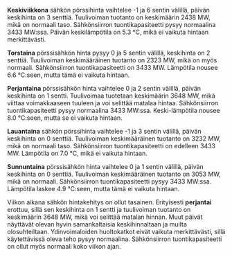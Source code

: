 **Keskiviikkona** sähkön pörssihinta vaihtelee -1 ja 6 sentin välillä, päivän keskihinta on 3 senttiä. Tuulivoiman tuotanto on keskimäärin 2438 MW, mikä on normaali taso. Sähkönsiirron tuontikapasiteetti pysyy normaalina 3433 MW:ssa. Päivän keskilämpötila on 5.3 °C, mikä ei vaikuta hintaan merkittävästi.

**Torstaina** pörssisähkön hinta pysyy 0 ja 5 sentin välillä, keskihinta on 2 senttiä. Tuulivoiman keskimääräinen tuotanto on 2323 MW, mikä on myös normaali. Sähkönsiirron tuontikapasiteetti on 3433 MW. Lämpötila nousee 6.6 °C:seen, mutta tämä ei vaikuta hintaan.

**Perjantaina** pörssisähkön hinta vaihtelee 0 ja 2 sentin välillä, päivän keskihinta on 1 sentti. Tuulivoimaa tuotetaan keskimäärin 3648 MW, mikä viittaa voimakkaaseen tuuleen ja voi selittää matalaa hintaa. Sähkönsiirron tuontikapasiteetti pysyy normaalina 3433 MW:ssa. Keski-lämpötila nousee 8.0 °C:seen, mutta se ei vaikuta hintaan.

**Lauantaina** sähkön pörssihinta vaihtelee -1 ja 3 sentin välillä, päivän keskihinta on 0 senttiä. Tuulivoiman keskimääräinen tuotanto on 3232 MW, mikä on normaali taso. Sähkönsiirron tuontikapasiteetti on edelleen 3433 MW. Lämpötila on 7.0 °C, mikä ei vaikuta hintaan.

**Sunnuntaina** pörssisähkön hinta vaihtelee 0 ja 1 sentin välillä, päivän keskihinta on 0 senttiä. Tuulivoiman keskimääräinen tuotanto on 3053 MW, mikä on normaali. Sähkönsiirron tuontikapasiteetti pysyy 3433 MW:ssa. Lämpötila laskee 4.9 °C:seen, mutta tämä ei vaikuta hintaan.

Viikon aikana sähkön hintakehitys on ollut tasainen. Erityisesti **perjantai** erottuu, sillä sen keskihinta on 1 sentti ja tuulivoiman tuotanto on keskimäärin 3648 MW, mikä voi selittää matalan hinnan. Muut päivät näyttävät olevan hyvin samankaltaisia keskihinnaltaan ja muilta olosuhteiltaan. Ydinvoimaloiden huoltokatkot eivät vaikuta merkittävästi, sillä käytettävissä oleva teho pysyy normaalina. Sähkönsiirron tuontikapasiteetti on ollut myös normaali koko viikon ajan.